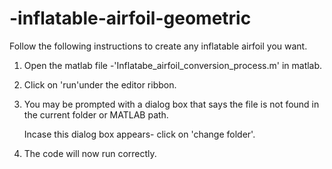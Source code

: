 # -inflatable-airfoil-geometric


Follow the following instructions to create any inflatable airfoil you want.


1) Open the matlab file -'Inflatabe_airfoil_conversion_process.m' in matlab.

2) Click on 'run'under the editor ribbon.

3) You may be prompted with a dialog box that says the file is not found in the current folder or MATLAB path.

    Incase this dialog box appears- click on 'change folder'.

4) The code will now run correctly.
